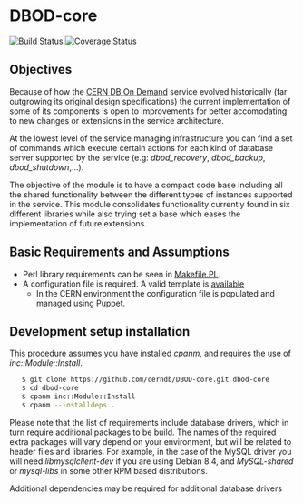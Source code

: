 # DBOD-core

[![Build Status](https://travis-ci.org/cerndb/DBOD-core.svg?branch=master)](https://travis-ci.org/cerndb/DBOD-core)
[![Coverage Status](https://coveralls.io/repos/cerndb/DBOD-core/badge.svg)](https://coveralls.io/r/cerndb/DBOD-core)

## Objectives

Because of how the [CERN DB On Demand](http://information-technology.web.cern.ch/services/database-on-demand)
service evolved historically (far outgrowing its original design specifications) 
the current implementation of some of its components is open to improvements for 
better accomodating to new changes or extensions in the service architecture.

At the lowest level of the service managing infrastructure you can find a set of 
commands which execute certain actions for each kind of database server 
supported by the service (e.g: *dbod_recovery*, *dbod_backup*, *dbod_shutdown*,...).

The objective of the module is to have a compact code base including all the 
shared functionality between the different types of instances supported in the service. 
This module consolidates functionality currently found in six different libraries while 
also trying set a base which eases the implementation of future extensions.

## Basic Requirements and Assumptions

* Perl library requirements can be seen in [Makefile.PL](https://github.com/cerndb/DBOD-core/blob/master/Makefile.PL).
* A configuration file is required. A valid template is [available](https://github.com/cerndb/DBOD-core/blob/master/share/dbod-core.conf-template)
    * In the CERN environment the configuration file is populated and managed using Puppet.

## Development setup installation

This procedure assumes you have installed *cpanm*, and requires the use of *inc::Module::Install*.

```bash
   $ git clone https://github.com/cerndb/DBOD-core.git dbod-core
   $ cd dbod-core
   $ cpanm inc::Module::Install
   $ cpanm --installdeps .
```

Please note that the list of requirements include database drivers, which in turn require
additional packages to be build. The names of the required extra packages will vary depend on
your environment, but will be related to header files and libraries. For example, in the
case of the MySQL driver you will need *libmysqlclient-dev* if you are using Debian 8.4,
and *MySQL-shared* or *mysql-libs* in some other RPM based distributions.

Additional dependencies may be required for additional database drivers

